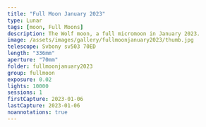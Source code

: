 ```yaml
---
title: "Full Moon January 2023"
type: Lunar
tags: [moon, Full Moons]
description: The Wolf moon, a full micromoon in January 2023.
image: /assets/images/gallery/fullmoonjanuary2023/thumb.jpg
telescope: Svbony sv503 70ED
length: "336mm"
aperture: "70mm"
folder: fullmoonjanuary2023
group: fullmoon
exposure: 0.02
lights: 10000
sessions: 1
firstCapture: 2023-01-06
lastCapture: 2023-01-06
noannotations: true
---
```

